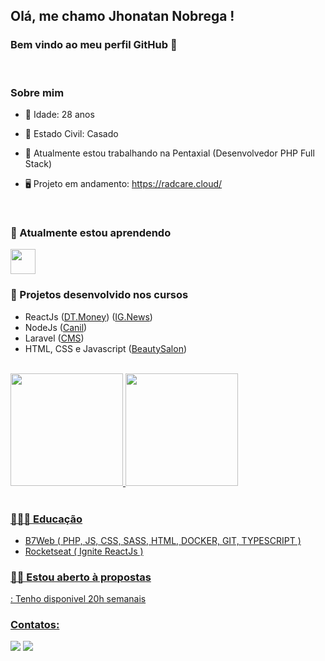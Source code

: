 ## Olá, me chamo Jhonatan Nobrega ! 
### Bem vindo ao meu perfil GitHub 👋
<br>

### Sobre mim
- 👔 Idade: 28 anos
- 👫 Estado Civil: Casado

- 🔭 Atualmente estou trabalhando na Pentaxial (Desenvolvedor PHP Full Stack)
- 🖥 Projeto em andamento: https://radcare.cloud/
<br>

### 🌱 Atualmente estou aprendendo 
<img width="40px" src="https://cdn.jsdelivr.net/gh/devicons/devicon/icons/react/react-original-wordmark.svg" />
<br>

### 🚀 Projetos desenvolvido nos cursos
- ReactJs 
(<a target="_blank" href="https://github.com/JhonatanNobrega/nodets-dtmony">DT.Money</a>) 
(<a target="_blank" href="https://github.com/JhonatanNobrega/nodets-ignews">IG.News</a>) 
- NodeJs
(<a target="_blank" href="https://github.com/JhonatanNobrega/nodets-canil">Canil</a>) 
- Laravel
(<a target="_blank" href="https://github.com/JhonatanNobrega/laravelcms">CMS</a>) 
- HTML, CSS e Javascript
(<a target="_blank" href="https://github.com/JhonatanNobrega/beautysalon">BeautySalon</a>) 

<br>
<div>
<a href="https://github.com/JhonatanNobrega">
<img height="180em" src="https://github-readme-stats.vercel.app/api/top-langs/?username=JhonatanNobrega&layout=compact&langs_count=7&theme=dracula"/>
<img height="180em" src="https://github-readme-stats.vercel.app/api?username=JhonatanNobrega&show_icons=true&theme=dracula&include_all_commits=true&count_private=true"/>
</div><br>

### 🏫👨‍🎓 Educação
- B7Web ( PHP, JS, CSS, SASS, HTML, DOCKER, GIT, TYPESCRIPT )
- Rocketseat ( Ignite ReactJs )

### 🧑‍💼 Estou aberto à propostas
: Tenho disponivel 20h semanais

### Contatos:

<div>
<a href = "mailto:jhonatannobrega.dev@gmail.com"><img src="https://img.shields.io/badge/Gmail-D14836?style=for-the-badge&logo=gmail&logoColor=white" target="_blank"></a>
<a href="https://www.linkedin.com/in/jhonatan-nobrega" target="_blank"><img src="https://img.shields.io/badge/-LinkedIn-%230077B5?style=for-the-badge&logo=linkedin&logoColor=white" target="_blank"></a>   
</div>
